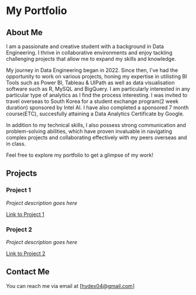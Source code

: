 # My Portfolio

## About Me

I am a passionate and creative student with a background in Data Engineering. I thrive in collaborative environments and enjoy tackling challenging projects that allow me to expand my skills and knowledge. 

My journey in Data Engineering began in 2022. Since then, I've had the opportunity to work on various projects, honing my expertise in utilisting BI Tools such as Power BI, Tableau & UIPath as well as data visualisation software such as R, MySQL and BigQuery. I am particularly interested in any particular type of analytics as I find the process interesting. I was invited to travel overseas to South Korea for a student exchange program(2 week duration) sponsored by Intel AI. I have also completed a sponsored 7 month course(ETC), succesfully attaining a Data Analytics Certificate by Google.

In addition to my technical skills, I also possess strong communication and problem-solving abilities, which have proven invaluable in navigating complex projects and collaborating effectively with my peers overseas and in class.

Feel free to explore my portfolio to get a glimpse of my work!


## Projects

### Project 1

*Project description goes here*

[Link to Project 1](https://sites.google.com/view/nasprojects)

### Project 2

*Project description goes here*

[Link to Project 2](project2.html)

## Contact Me

You can reach me via email at [hydex04@gmail.com]

